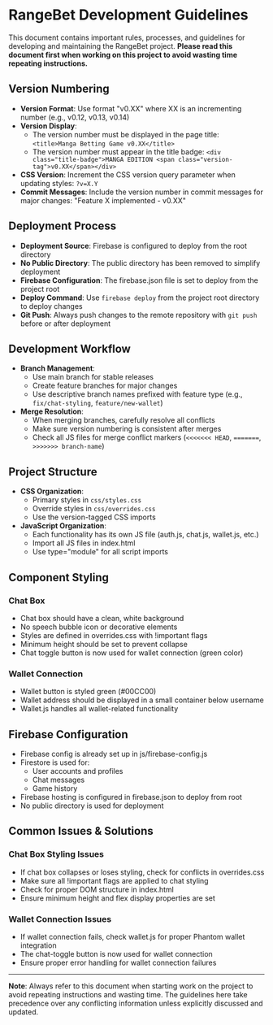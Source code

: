 # RangeBet Development Guidelines

This document contains important rules, processes, and guidelines for developing and maintaining the RangeBet project. **Please read this document first when working on this project to avoid wasting time repeating instructions.**

## Version Numbering

- **Version Format**: Use format "v0.XX" where XX is an incrementing number (e.g., v0.12, v0.13, v0.14)
- **Version Display**: 
  - The version number must be displayed in the page title: `<title>Manga Betting Game v0.XX</title>`
  - The version number must appear in the title badge: `<div class="title-badge">MANGA EDITION <span class="version-tag">v0.XX</span></div>`
- **CSS Version**: Increment the CSS version query parameter when updating styles: `?v=X.Y`
- **Commit Messages**: Include the version number in commit messages for major changes: "Feature X implemented - v0.XX"

## Deployment Process

- **Deployment Source**: Firebase is configured to deploy from the root directory
- **No Public Directory**: The public directory has been removed to simplify deployment
- **Firebase Configuration**: The firebase.json file is set to deploy from the project root
- **Deploy Command**: Use `firebase deploy` from the project root directory to deploy changes
- **Git Push**: Always push changes to the remote repository with `git push` before or after deployment

## Development Workflow

- **Branch Management**:
  - Use main branch for stable releases
  - Create feature branches for major changes
  - Use descriptive branch names prefixed with feature type (e.g., `fix/chat-styling`, `feature/new-wallet`)
- **Merge Resolution**:
  - When merging branches, carefully resolve all conflicts
  - Make sure version numbering is consistent after merges
  - Check all JS files for merge conflict markers (`<<<<<<< HEAD`, `=======`, `>>>>>>> branch-name`)

## Project Structure

- **CSS Organization**:
  - Primary styles in `css/styles.css`
  - Override styles in `css/overrides.css`
  - Use the version-tagged CSS imports
- **JavaScript Organization**:
  - Each functionality has its own JS file (auth.js, chat.js, wallet.js, etc.)
  - Import all JS files in index.html
  - Use type="module" for all script imports

## Component Styling

### Chat Box
- Chat box should have a clean, white background
- No speech bubble icon or decorative elements
- Styles are defined in overrides.css with !important flags
- Minimum height should be set to prevent collapse
- Chat toggle button is now used for wallet connection (green color)

### Wallet Connection
- Wallet button is styled green (#00CC00)
- Wallet address should be displayed in a small container below username
- Wallet.js handles all wallet-related functionality

## Firebase Configuration

- Firebase config is already set up in js/firebase-config.js
- Firestore is used for:
  - User accounts and profiles
  - Chat messages
  - Game history
- Firebase hosting is configured in firebase.json to deploy from root
- No public directory is used for deployment

## Common Issues & Solutions

### Chat Box Styling Issues
- If chat box collapses or loses styling, check for conflicts in overrides.css
- Make sure all !important flags are applied to chat styling
- Check for proper DOM structure in index.html
- Ensure minimum height and flex display properties are set

### Wallet Connection Issues
- If wallet connection fails, check wallet.js for proper Phantom wallet integration
- The chat-toggle button is now used for wallet connection
- Ensure proper error handling for wallet connection failures

---

**Note**: Always refer to this document when starting work on the project to avoid repeating instructions and wasting time. The guidelines here take precedence over any conflicting information unless explicitly discussed and updated.